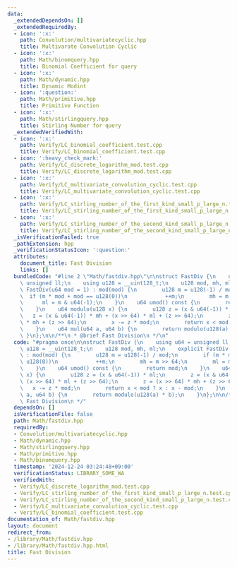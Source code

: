 ```yaml
---
data:
  _extendedDependsOn: []
  _extendedRequiredBy:
  - icon: ':x:'
    path: Convolution/multivariatecyclic.hpp
    title: Multivarate Convolution Cyclic
  - icon: ':x:'
    path: Math/binomquery.hpp
    title: Binomial Coefficient for query
  - icon: ':x:'
    path: Math/dynamic.hpp
    title: Dynamic Modint
  - icon: ':question:'
    path: Math/primitive.hpp
    title: Primitive Function
  - icon: ':x:'
    path: Math/stirlingquery.hpp
    title: Stirling Number for query
  _extendedVerifiedWith:
  - icon: ':x:'
    path: Verify/LC_binomial_coefficient.test.cpp
    title: Verify/LC_binomial_coefficient.test.cpp
  - icon: ':heavy_check_mark:'
    path: Verify/LC_discrete_logarithm_mod.test.cpp
    title: Verify/LC_discrete_logarithm_mod.test.cpp
  - icon: ':x:'
    path: Verify/LC_multivariate_convolution_cyclic.test.cpp
    title: Verify/LC_multivariate_convolution_cyclic.test.cpp
  - icon: ':x:'
    path: Verify/LC_stirling_number_of_the_first_kind_small_p_large_n.test.cpp
    title: Verify/LC_stirling_number_of_the_first_kind_small_p_large_n.test.cpp
  - icon: ':x:'
    path: Verify/LC_stirling_number_of_the_second_kind_small_p_large_n.test.cpp
    title: Verify/LC_stirling_number_of_the_second_kind_small_p_large_n.test.cpp
  _isVerificationFailed: true
  _pathExtension: hpp
  _verificationStatusIcon: ':question:'
  attributes:
    document_title: Fast Division
    links: []
  bundledCode: "#line 2 \"Math/fastdiv.hpp\"\n\nstruct FastDiv {\n    using u64 =\
    \ unsigned ll;\n    using u128 = __uint128_t;\n    u128 mod, mh, ml;\n    explicit\
    \ FastDiv(u64 mod = 1) : mod(mod) {\n        u128 m = u128(-1) / mod;\n      \
    \  if (m * mod + mod == u128(0))\n            ++m;\n        mh = m >> 64;\n  \
    \      ml = m & u64(-1);\n    }\n    u64 umod() const {\n        return mod;\n\
    \    }\n    u64 modulo(u128 x) {\n        u128 z = (x & u64(-1)) * ml;\n     \
    \   z = (x & u64(-1)) * mh + (x >> 64) * ml + (z >> 64);\n        z = (x >> 64)\
    \ * mh + (z >> 64);\n        x -= z * mod;\n        return x < mod ? x : x - mod;\n\
    \    }\n    u64 mul(u64 a, u64 b) {\n        return modulo(u128(a) * b);\n   \
    \ }\n};\n\n/**\n * @brief Fast Division\n */\n"
  code: "#pragma once\n\nstruct FastDiv {\n    using u64 = unsigned ll;\n    using\
    \ u128 = __uint128_t;\n    u128 mod, mh, ml;\n    explicit FastDiv(u64 mod = 1)\
    \ : mod(mod) {\n        u128 m = u128(-1) / mod;\n        if (m * mod + mod ==\
    \ u128(0))\n            ++m;\n        mh = m >> 64;\n        ml = m & u64(-1);\n\
    \    }\n    u64 umod() const {\n        return mod;\n    }\n    u64 modulo(u128\
    \ x) {\n        u128 z = (x & u64(-1)) * ml;\n        z = (x & u64(-1)) * mh +\
    \ (x >> 64) * ml + (z >> 64);\n        z = (x >> 64) * mh + (z >> 64);\n     \
    \   x -= z * mod;\n        return x < mod ? x : x - mod;\n    }\n    u64 mul(u64\
    \ a, u64 b) {\n        return modulo(u128(a) * b);\n    }\n};\n\n/**\n * @brief\
    \ Fast Division\n */"
  dependsOn: []
  isVerificationFile: false
  path: Math/fastdiv.hpp
  requiredBy:
  - Convolution/multivariatecyclic.hpp
  - Math/dynamic.hpp
  - Math/stirlingquery.hpp
  - Math/primitive.hpp
  - Math/binomquery.hpp
  timestamp: '2024-12-24 03:24:48+09:00'
  verificationStatus: LIBRARY_SOME_WA
  verifiedWith:
  - Verify/LC_discrete_logarithm_mod.test.cpp
  - Verify/LC_stirling_number_of_the_first_kind_small_p_large_n.test.cpp
  - Verify/LC_stirling_number_of_the_second_kind_small_p_large_n.test.cpp
  - Verify/LC_multivariate_convolution_cyclic.test.cpp
  - Verify/LC_binomial_coefficient.test.cpp
documentation_of: Math/fastdiv.hpp
layout: document
redirect_from:
- /library/Math/fastdiv.hpp
- /library/Math/fastdiv.hpp.html
title: Fast Division
---
```

